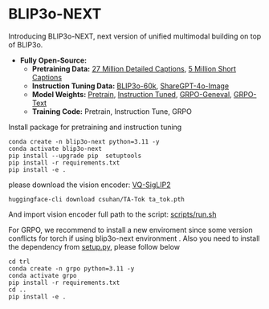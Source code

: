 # BLIP3o-NEXT

Introducing BLIP3o-NEXT, next version of unified multimodal building on top of BLIP3o. 


- **Fully Open-Source:**
  - **Pretraining Data:** [27 Million Detailed Captions](https://huggingface.co/datasets/BLIP3o/BLIP3o-Pretrain-Long-Caption), [5 Million Short Captions](https://huggingface.co/datasets/BLIP3o/BLIP3o-Pretrain-Short-Caption)
  - **Instruction Tuning Data:** [BLIP3o-60k](https://huggingface.co/datasets/BLIP3o/BLIP3o-60k), [ShareGPT-4o-Image](https://huggingface.co/datasets/FreedomIntelligence/ShareGPT-4o-Image)
  - **Model Weights:** [Pretrain](), [Instruction Tuned](), [GRPO-Geneval](), [GRPO-Text]()
  - **Training Code:** Pretrain, Instruction Tune, GRPO



Install package for pretraining and instruction tuning
```Shell
conda create -n blip3o-next python=3.11 -y
conda activate blip3o-next
pip install --upgrade pip  setuptools
pip install -r requirements.txt
pip install -e .
```

please download the vision encoder: [VQ-SigLIP2](https://huggingface.co/csuhan/TA-Tok/blob/main/ta_tok.pth)
```Shell
huggingface-cli download csuhan/TA-Tok ta_tok.pth 
```
And import vision encoder full path to the script: [scripts/run.sh](https://github.com/JiuhaiChen/BLIP3o/blob/BLIP3o-NEXT/scripts/run.sh#L13)


For GRPO, we recommend to install a new enviroment since some version conflicts for torch if using blip3o-next environment . Also you need to install the dependency from  [setup.py](https://github.com/JiuhaiChen/BLIP3o/blob/BLIP3o-NEXT/setup.py), please follow below


```Shell
cd trl
conda create -n grpo python=3.11 -y
conda activate grpo
pip install -r requirements.txt
cd ..
pip install -e .
```

